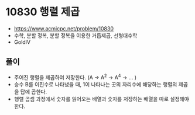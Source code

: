# 10830 행렬 제곱
+ https://www.acmicpc.net/problem/10830
+ 수학, 분할 정복, 분할 정복을 이용한 거듭제곱, 선형대수학
+ GoldⅣ


## 풀이
+ 주어진 행렬을 제곱하여 저장한다. (A -> A<sup>2</sup> -> A<sup>4</sup> -> ... )
+ 승수 B를 이진수로 나타냈을 때, 1이 나타나는 곳의 자리수에 해당하는 행렬의 제곱을 답에 곱한다.
+ 행렬 곱셈 과정에서 숫자를 읽어오는 배열과 숫자를 저장하는 배열을 따로 설정해야 한다.
